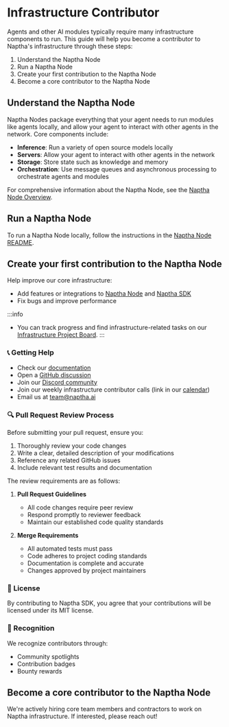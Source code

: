 # Infrastructure Contributor

Agents and other AI modules typically require many infrastructure components to run. This guide will help you become a contributor to Naptha's infrastructure through these steps:

1. Understand the Naptha Node
2. Run a Naptha Node
3. Create your first contribution to the Naptha Node
4. Become a core contributor to the Naptha Node

## Understand the Naptha Node

Naptha Nodes package everything that your agent needs to run modules like agents locally, and allow your agent to interact with other agents in the network. Core components include:

- **Inference**: Run a variety of open source models locally
- **Servers**: Allow your agent to interact with other agents in the network
- **Storage**: Store state such as knowledge and memory
- **Orchestration**: Use message queues and asynchronous processing to orchestrate agents and modules

For comprehensive information about the Naptha Node, see the [Naptha Node Overview](/docs/NapthaNodes/0-what-are-nodes.md).

## Run a Naptha Node

To run a Naptha Node locally, follow the instructions in the [Naptha Node README](https://github.com/NapthaAI/node).


## Create your first contribution to the Naptha Node

Help improve our core infrastructure:

- Add features or integrations to [Naptha Node](https://github.com/NapthaAI/node) and [Naptha SDK](https://github.com/NapthaAI/naptha-sdk)
- Fix bugs and improve performance

:::info
- You can track progress and find infrastructure-related tasks on our [Infrastructure Project Board](https://github.com/orgs/NapthaAI/projects/2/views/1).
:::

### 📞 Getting Help

- Check our [documentation](https://docs.naptha.ai)
- Open a [GitHub discussion](https://github.com/NapthaAI/naptha-sdk/issues)
- Join our [Discord community](https://naptha.ai/naptha-community)
- Join our weekly infrastructure contributor calls (link in our [calendar](https://calendar.google.com/calendar/u/0?cid=Y19lZjlmM2Y3YmE4YmQ3OWE2MjhkMzBiNjIxZDllNTY0ZWIzZjQxNjA0MjNiZmFmNzlkMGU3NGVhMTQyZGU4YTQ5QGdyb3VwLmNhbGVuZGFyLmdvb2dsZS5jb20))
- Email us at [team@naptha.ai](mailto:team@naptha.ai)

### 🔍 Pull Request Review Process

Before submitting your pull request, ensure you:
1. Thoroughly review your code changes
2. Write a clear, detailed description of your modifications
3. Reference any related GitHub issues
4. Include relevant test results and documentation

The review requirements are as follows:

1. **Pull Request Guidelines**
   - All code changes require peer review
   - Respond promptly to reviewer feedback
   - Maintain our established code quality standards

2. **Merge Requirements**
   - All automated tests must pass
   - Code adheres to project coding standards
   - Documentation is complete and accurate
   - Changes approved by project maintainers

### 📜 License

By contributing to Naptha SDK, you agree that your contributions will be licensed under its MIT license.

### 🎉 Recognition

We recognize contributors through:
- Community spotlights
- Contribution badges
- Bounty rewards

## Become a core contributor to the Naptha Node

We're actively hiring core team members and contractors to work on Naptha infrastructure. If interested, please reach out!
